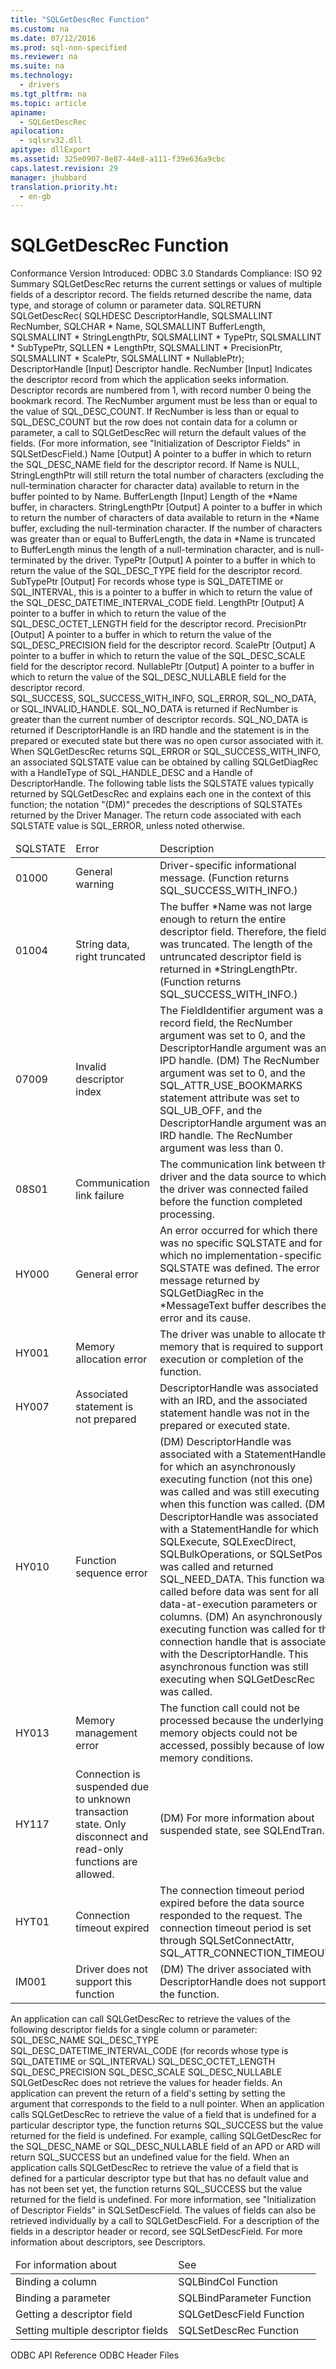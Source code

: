 ```yaml
---
title: "SQLGetDescRec Function"
ms.custom: na
ms.date: 07/12/2016
ms.prod: sql-non-specified
ms.reviewer: na
ms.suite: na
ms.technology: 
  - drivers
ms.tgt_pltfrm: na
ms.topic: article
apiname: 
  - SQLGetDescRec
apilocation: 
  - sqlsrv32.dll
apitype: dllExport
ms.assetid: 325e0907-8e87-44e8-a111-f39e636a9cbc
caps.latest.revision: 29
manager: jhubbard
translation.priority.ht: 
  - en-gb
---
```

# SQLGetDescRec Function
<?xml version="1.0" encoding="utf-8"?>
<developerReferenceWithSyntaxDocument xmlns="http://ddue.schemas.microsoft.com/authoring/2003/5" xmlns:xlink="http://www.w3.org/1999/xlink" xmlns:xsi="http://www.w3.org/2001/XMLSchema-instance" xsi:schemaLocation="http://ddue.schemas.microsoft.com/authoring/2003/5 http://dduestorage.blob.core.windows.net/ddueschema/developer.xsd">
  <introduction>
    <definitionTable>
      <definedTerm>
        <legacyBold>Conformance</legacyBold>
      </definedTerm>
      <definition>
        <para>Version Introduced: ODBC 3.0 Standards Compliance: ISO 92 </para>
      </definition>
      <definedTerm>
        <legacyBold>Summary</legacyBold>
      </definedTerm>
      <definition>
        <para>
          <legacyBold>SQLGetDescRec</legacyBold> returns the current settings or values of multiple fields of a descriptor record. The fields returned describe the name, data type, and storage of column or parameter data.</para>
      </definition>
    </definitionTable>
  </introduction>
  <syntaxSection>
    <legacySyntax>
SQLRETURN <legacyBold>SQLGetDescRec</legacyBold>(
      SQLHDESC        <parameterReference>DescriptorHandle</parameterReference>,
      SQLSMALLINT     <parameterReference>RecNumber</parameterReference>,
      SQLCHAR *       <parameterReference>Name</parameterReference>,
      SQLSMALLINT     <parameterReference>BufferLength</parameterReference>,
      SQLSMALLINT *   <parameterReference>StringLengthPtr</parameterReference>,
      SQLSMALLINT *   <parameterReference>TypePtr</parameterReference>,
      SQLSMALLINT *   <parameterReference>SubTypePtr</parameterReference>,
      SQLLEN *        <parameterReference>LengthPtr</parameterReference>,
      SQLSMALLINT *   <parameterReference>PrecisionPtr</parameterReference>,
      SQLSMALLINT *   <parameterReference>ScalePtr</parameterReference>,
      SQLSMALLINT *   <parameterReference>NullablePtr</parameterReference>);</legacySyntax>
  </syntaxSection>
  <section>
    <title>Arguments</title>
    <content>
      <definitionTable>
        <definedTerm>
          <legacyItalic>DescriptorHandle</legacyItalic>
        </definedTerm>
        <definition>
          <para>[Input] Descriptor handle.</para>
        </definition>
        <definedTerm>
          <legacyItalic>RecNumber</legacyItalic>
        </definedTerm>
        <definition>
          <para>[Input] Indicates the descriptor record from which the application seeks information. Descriptor records are numbered from 1, with record number 0 being the bookmark record. The <legacyItalic>RecNumber</legacyItalic> argument must be less than or equal to the value of SQL_DESC_COUNT. If <legacyItalic>RecNumber</legacyItalic> is less than or equal to SQL_DESC_COUNT but the row does not contain data for a column or parameter, a call to <legacyBold>SQLGetDescRec</legacyBold> will return the default values of the fields. (For more information, see "Initialization of Descriptor Fields" in <legacyLink xlink:href="8c544388-fe9d-4f94-a0ac-fa0b9c9c88a5">SQLSetDescField</legacyLink>.)</para>
        </definition>
        <definedTerm>
          <legacyItalic>Name</legacyItalic>
        </definedTerm>
        <definition>
          <para>[Output] A pointer to a buffer in which to return the SQL_DESC_NAME field for the descriptor record.</para>
          <para>If <legacyItalic>Name</legacyItalic> is NULL, <legacyItalic>StringLengthPtr</legacyItalic> will still return the total number of characters (excluding the null-termination character for character data) available to return in the buffer pointed to by <legacyItalic>Name</legacyItalic>.</para>
        </definition>
        <definedTerm>
          <legacyItalic>BufferLength</legacyItalic>
        </definedTerm>
        <definition>
          <para>[Input] Length of the *<legacyItalic>Name</legacyItalic> buffer, in characters.</para>
        </definition>
        <definedTerm>
          <legacyItalic>StringLengthPtr</legacyItalic>
        </definedTerm>
        <definition>
          <para>[Output] A pointer to a buffer in which to return the number of characters of data available to return in the *<legacyItalic>Name</legacyItalic> buffer, excluding the null-termination character. If the number of characters was greater than or equal to <legacyItalic>BufferLength</legacyItalic>, the data in *<legacyItalic>Name</legacyItalic> is truncated to <legacyItalic>BufferLength</legacyItalic> minus the length of a null-termination character, and is null-terminated by the driver.</para>
        </definition>
        <definedTerm>
          <legacyItalic>TypePtr</legacyItalic>
        </definedTerm>
        <definition>
          <para>[Output] A pointer to a buffer in which to return the value of the SQL_DESC_TYPE field for the descriptor record.</para>
        </definition>
        <definedTerm>
          <legacyItalic>SubTypePtr</legacyItalic>
        </definedTerm>
        <definition>
          <para>[Output] For records whose type is SQL_DATETIME or SQL_INTERVAL, this is a pointer to a buffer in which to return the value of the SQL_DESC_DATETIME_INTERVAL_CODE field.</para>
        </definition>
        <definedTerm>
          <legacyItalic>LengthPtr</legacyItalic>
        </definedTerm>
        <definition>
          <para>[Output] A pointer to a buffer in which to return the value of the SQL_DESC_OCTET_LENGTH field for the descriptor record.</para>
        </definition>
        <definedTerm>
          <legacyItalic>PrecisionPtr</legacyItalic>
        </definedTerm>
        <definition>
          <para>[Output] A pointer to a buffer in which to return the value of the SQL_DESC_PRECISION field for the descriptor record.</para>
        </definition>
        <definedTerm>
          <legacyItalic>ScalePtr</legacyItalic>
        </definedTerm>
        <definition>
          <para>[Output] A pointer to a buffer in which to return the value of the SQL_DESC_SCALE field for the descriptor record.</para>
        </definition>
        <definedTerm>
          <legacyItalic>NullablePtr</legacyItalic>
        </definedTerm>
        <definition>
          <para>[Output] A pointer to a buffer in which to return the value of the SQL_DESC_NULLABLE field for the descriptor record.</para>
        </definition>
      </definitionTable>
    </content>
  </section>
  <section>
    <title>Returns</title>
    <content>
      <para>SQL_SUCCESS, SQL_SUCCESS_WITH_INFO, SQL_ERROR, SQL_NO_DATA, or SQL_INVALID_HANDLE.</para>
      <para>SQL_NO_DATA is returned if <legacyItalic>RecNumber</legacyItalic> is greater than the current number of descriptor records.</para>
      <para>SQL_NO_DATA is returned if <legacyItalic>DescriptorHandle</legacyItalic> is an IRD handle and the statement is in the prepared or executed state but there was no open cursor associated with it.</para>
    </content>
  </section>
  <section>
    <title>Diagnostics</title>
    <content>
      <para>When <legacyBold>SQLGetDescRec</legacyBold> returns SQL_ERROR or SQL_SUCCESS_WITH_INFO, an associated SQLSTATE value can be obtained by calling <legacyBold>SQLGetDiagRec</legacyBold> with a <legacyItalic>HandleType</legacyItalic> of SQL_HANDLE_DESC and a <legacyItalic>Handle</legacyItalic> of <legacyItalic>DescriptorHandle</legacyItalic>. The following table lists the SQLSTATE values typically returned by <legacyBold>SQLGetDescRec</legacyBold> and explains each one in the context of this function; the notation "(DM)" precedes the descriptions of SQLSTATEs returned by the Driver Manager. The return code associated with each SQLSTATE value is SQL_ERROR, unless noted otherwise.</para>
      <table xmlns:caps="http://schemas.microsoft.com/build/caps/2013/11">
        <thead>
          <tr>
            <TD>
              <para>SQLSTATE</para>
            </TD>
            <TD>
              <para>Error</para>
            </TD>
            <TD>
              <para>Description</para>
            </TD>
          </tr>
        </thead>
        <tbody>
          <tr>
            <TD>
              <para>01000</para>
            </TD>
            <TD>
              <para>General warning</para>
            </TD>
            <TD>
              <para>Driver-specific informational message. (Function returns SQL_SUCCESS_WITH_INFO.)</para>
            </TD>
          </tr>
          <tr>
            <TD>
              <para>01004</para>
            </TD>
            <TD>
              <para>String data, right truncated</para>
            </TD>
            <TD>
              <para>The buffer *<legacyItalic>Name</legacyItalic> was not large enough to return the entire descriptor field. Therefore, the field was truncated. The length of the untruncated descriptor field is returned in *<legacyItalic>StringLengthPtr</legacyItalic>. (Function returns SQL_SUCCESS_WITH_INFO.)</para>
            </TD>
          </tr>
          <tr>
            <TD>
              <para>07009</para>
            </TD>
            <TD>
              <para>Invalid descriptor index</para>
            </TD>
            <TD>
              <para>The <legacyItalic>FieldIdentifier</legacyItalic> argument was a record field, the <legacyItalic>RecNumber</legacyItalic> argument was set to 0, and the <legacyItalic>DescriptorHandle</legacyItalic> argument was an IPD handle.</para>
              <para>(DM) The <legacyItalic>RecNumber</legacyItalic> argument was set to 0, and the SQL_ATTR_USE_BOOKMARKS statement attribute was set to SQL_UB_OFF, and the <legacyItalic>DescriptorHandle</legacyItalic> argument was an IRD handle.</para>
              <para>The <legacyItalic>RecNumber</legacyItalic> argument was less than 0.</para>
            </TD>
          </tr>
          <tr>
            <TD>
              <para>08S01</para>
            </TD>
            <TD>
              <para>Communication link failure</para>
            </TD>
            <TD>
              <para>The communication link between the driver and the data source to which the driver was connected failed before the function completed processing.</para>
            </TD>
          </tr>
          <tr>
            <TD>
              <para>HY000</para>
            </TD>
            <TD>
              <para>General error</para>
            </TD>
            <TD>
              <para>An error occurred for which there was no specific SQLSTATE and for which no implementation-specific SQLSTATE was defined. The error message returned by <legacyBold>SQLGetDiagRec</legacyBold> in the <legacyItalic>*MessageText</legacyItalic> buffer describes the error and its cause.</para>
            </TD>
          </tr>
          <tr>
            <TD>
              <para>HY001</para>
            </TD>
            <TD>
              <para>Memory allocation error</para>
            </TD>
            <TD>
              <para>The driver was unable to allocate the memory that is required to support execution or completion of the function.</para>
            </TD>
          </tr>
          <tr>
            <TD>
              <para>HY007</para>
            </TD>
            <TD>
              <para>Associated statement is not prepared</para>
            </TD>
            <TD>
              <para>
                <legacyItalic>DescriptorHandle</legacyItalic> was associated with an IRD, and the associated statement handle was not in the prepared or executed state.</para>
            </TD>
          </tr>
          <tr>
            <TD>
              <para>HY010</para>
            </TD>
            <TD>
              <para>Function sequence error</para>
            </TD>
            <TD>
              <para>(DM) <legacyItalic>DescriptorHandle</legacyItalic> was associated with a <legacyItalic>StatementHandle</legacyItalic> for which an asynchronously executing function (not this one) was called and was still executing when this function was called.</para>
              <para>(DM) <legacyItalic>DescriptorHandle</legacyItalic> was associated with a <legacyItalic>StatementHandle</legacyItalic> for which <legacyBold>SQLExecute</legacyBold>, <legacyBold>SQLExecDirect</legacyBold>, <legacyBold>SQLBulkOperations</legacyBold>, or <legacyBold>SQLSetPos</legacyBold> was called and returned SQL_NEED_DATA. This function was called before data was sent for all data-at-execution parameters or columns.</para>
              <para>(DM) An asynchronously executing function was called for the connection handle that is associated with the <parameterReference>DescriptorHandle</parameterReference>. This asynchronous function was still executing when <unmanagedCodeEntityReference>SQLGetDescRec</unmanagedCodeEntityReference> was called.</para>
            </TD>
          </tr>
          <tr>
            <TD>
              <para>HY013</para>
            </TD>
            <TD>
              <para>Memory management error</para>
            </TD>
            <TD>
              <para>The function call could not be processed because the underlying memory objects could not be accessed, possibly because of low memory conditions.</para>
            </TD>
          </tr>
          <tr>
            <TD>
              <para>HY117</para>
            </TD>
            <TD>
              <para>Connection is suspended due to unknown transaction state. Only disconnect and read-only functions are allowed.</para>
            </TD>
            <TD>
              <para>(DM) For more information about suspended state, see <link xlink:href="ff375ce1-eb50-4693-b1e6-70181a6dbf9f">SQLEndTran</link>.</para>
            </TD>
          </tr>
          <tr>
            <TD>
              <para>HYT01</para>
            </TD>
            <TD>
              <para>Connection timeout expired</para>
            </TD>
            <TD>
              <para>The connection timeout period expired before the data source responded to the request. The connection timeout period is set through <legacyBold>SQLSetConnectAttr</legacyBold>, SQL_ATTR_CONNECTION_TIMEOUT.</para>
            </TD>
          </tr>
          <tr>
            <TD>
              <para>IM001</para>
            </TD>
            <TD>
              <para>Driver does not support this function</para>
            </TD>
            <TD>
              <para>(DM) The driver associated with <legacyItalic>DescriptorHandle</legacyItalic> does not support the function.</para>
            </TD>
          </tr>
        </tbody>
      </table>
    </content>
  </section>
  <section>
    <title>Comments</title>
    <content>
      <para>An application can call <legacyBold>SQLGetDescRec</legacyBold> to retrieve the values of the following descriptor fields for a single column or parameter:  </para>
      <list class="bullet">
        <listItem>
          <para>SQL_DESC_NAME</para>
        </listItem>
        <listItem>
          <para>SQL_DESC_TYPE</para>
        </listItem>
        <listItem>
          <para>SQL_DESC_DATETIME_INTERVAL_CODE (for records whose type is SQL_DATETIME or SQL_INTERVAL)</para>
        </listItem>
        <listItem>
          <para>SQL_DESC_OCTET_LENGTH</para>
        </listItem>
        <listItem>
          <para>SQL_DESC_PRECISION</para>
        </listItem>
        <listItem>
          <para>SQL_DESC_SCALE</para>
        </listItem>
        <listItem>
          <para>SQL_DESC_NULLABLE</para>
        </listItem>
      </list>
      <para>
        <legacyBold>SQLGetDescRec</legacyBold> does not retrieve the values for header fields.</para>
      <para>An application can prevent the return of a field's setting by setting the argument that corresponds to the field to a null pointer.</para>
      <para>When an application calls <legacyBold>SQLGetDescRec</legacyBold> to retrieve the value of a field that is undefined for a particular descriptor type, the function returns SQL_SUCCESS but the value returned for the field is undefined. For example, calling <legacyBold>SQLGetDescRec</legacyBold> for the SQL_DESC_NAME or SQL_DESC_NULLABLE field of an APD or ARD will return SQL_SUCCESS but an undefined value for the field.</para>
      <para>When an application calls <legacyBold>SQLGetDescRec</legacyBold> to retrieve the value of a field that is defined for a particular descriptor type but that has no default value and has not been set yet, the function returns SQL_SUCCESS but the value returned for the field is undefined. For more information, see "Initialization of Descriptor Fields" in <legacyLink xlink:href="8c544388-fe9d-4f94-a0ac-fa0b9c9c88a5">SQLSetDescField</legacyLink>.</para>
      <para>The values of fields can also be retrieved individually by a call to <legacyBold>SQLGetDescField</legacyBold>. For a description of the fields in a descriptor header or record, see <legacyLink xlink:href="8c544388-fe9d-4f94-a0ac-fa0b9c9c88a5">SQLSetDescField</legacyLink>. For more information about descriptors, see <legacyLink xlink:href="ef2cbb93-cd00-40f8-b1d2-5f5723a991aa">Descriptors</legacyLink>.</para>
    </content>
  </section>
  <section>
    <title>Related Functions</title>
    <content>
      <table xmlns:caps="http://schemas.microsoft.com/build/caps/2013/11">
        <thead>
          <tr>
            <TD>
              <para>For information about</para>
            </TD>
            <TD>
              <para>See</para>
            </TD>
          </tr>
        </thead>
        <tbody>
          <tr>
            <TD>
              <para>Binding a column</para>
            </TD>
            <TD>
              <para>
                <legacyLink xlink:href="41a37655-84cd-423f-9daa-e0b47b88dc54">SQLBindCol Function</legacyLink>
              </para>
            </TD>
          </tr>
          <tr>
            <TD>
              <para>Binding a parameter</para>
            </TD>
            <TD>
              <para>
                <legacyLink xlink:href="38349d4b-be03-46f9-9d6a-e50dd144e225">SQLBindParameter Function</legacyLink>
              </para>
            </TD>
          </tr>
          <tr>
            <TD>
              <para>Getting a descriptor field</para>
            </TD>
            <TD>
              <para>
                <legacyLink xlink:href="f09ff660-1e4a-4370-be85-90d4da0487d3">SQLGetDescField Function</legacyLink>
              </para>
            </TD>
          </tr>
          <tr>
            <TD>
              <para>Setting multiple descriptor fields</para>
            </TD>
            <TD>
              <para>
                <legacyLink xlink:href="bf55256c-7eb7-4e3f-97ef-b0fee09ba829">SQLSetDescRec Function</legacyLink>
              </para>
            </TD>
          </tr>
        </tbody>
      </table>
    </content>
  </section>
  <relatedTopics>
<link xlink:href="b7a49774-f458-44ce-9a04-a0457501405b">ODBC API Reference</link>
<link xlink:href="96f97ba3-7e73-4196-abfb-036c5f6d1903">ODBC Header Files</link>
</relatedTopics>
</developerReferenceWithSyntaxDocument>